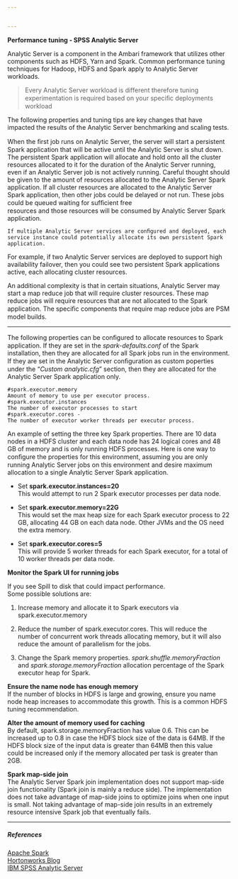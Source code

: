 ```yaml
---


---
```


<p><strong>Performance tuning - SPSS Analytic Server</strong></p>
<p>Analytic Server is a component in the Ambari framework that utilizes other components such as HDFS, Yarn and Spark. Common performance tuning techniques for Hadoop, HDFS and Spark apply to Analytic Server workloads.</p>
<blockquote>
<p>Every Analytic Server workload is different therefore tuning<br>
experimentation is required based on your speciﬁc deployments workload</p>
</blockquote>
<p>The following properties and tuning tips are key changes that have impacted the results of the Analytic Server benchmarking and scaling tests.</p>
<p>When the ﬁrst job runs on Analytic Server, the server will start a persistent Spark application that will be active until the Analytic Server is shut down. The persistent Spark application will allocate and hold onto all the cluster resources allocated to it for the duration of the Analytic Server running, even if an Analytic Server job is not actively running. Careful thought should be given to the amount of resources allocated to the Analytic Server Spark application. If all cluster resources are allocated to the Analytic Server Spark application, then other jobs could be delayed or not run. These jobs could be queued waiting for sufﬁcient free<br>
resources and those resources will be consumed by Analytic Server Spark application.</p>
<p><code>If multiple Analytic Server services are conﬁgured and deployed, each service instance could potentially allocate its own persistent Spark application.</code></p>
<p>For example, if two Analytic Server services are deployed to support high availability failover, then you could see two persistent Spark applications active, each allocating cluster resources.</p>
<p>An additional complexity is that in certain situations, Analytic Server may start a map reduce job that will require cluster resources. These map reduce jobs will require resources that are not allocated to the Spark application. The speciﬁc components that require map reduce jobs are PSM model builds.</p>
<hr>
<p>The following properties can be conﬁgured to allocate resources to Spark application. If they are set in the <em>spark-defaults.conf</em> of the Spark installation, then they are allocated for all Spark jobs run in the environment. If they are set in the Analytic Server conﬁguration as custom poperties under the “<em>Custom analytic.cfg</em>” section, then they are allocated for the Analytic Server Spark application only.</p>
<pre><code>#spark.executor.memory
Amount of memory to use per executor process.
#spark.executor.instances
The number of executor processes to start
#spark.executor.cores - 
The number of executor worker threads per executor process.
</code></pre>
<p>An example of setting the three key Spark properties. There are 10 data nodes in a HDFS cluster and each data node has 24 logical cores and 48 GB of memory and is only running HDFS processes. Here is one way to conﬁgure the properties for this environment, assuming you are only running Analytic Server jobs on this environment and desire maximum allocation to a single Analytic Server Spark application.</p>
<ul>
<li>
<p>Set <strong>spark.executor.instances=20</strong><br>
This would attempt to run 2 Spark executor processes per data node.</p>
</li>
<li>
<p>Set <strong>spark.executor.memory=22G</strong><br>
This would set the max heap size for each Spark executor process to 22 GB, allocating 44 GB on each data node. Other JVMs and the OS need the extra memory.</p>
</li>
<li>
<p>Set <strong>spark.executor.cores=5</strong><br>
This will provide 5 worker threads for each Spark executor, for a total of 10 worker threads per data node.</p>
</li>
</ul>
<p><strong>Monitor the Spark UI for running jobs</strong></p>
<p>If you see Spill to disk that could impact performance.<br>
Some possible solutions are:</p>
<ol>
<li>
<p>Increase memory and allocate it to Spark executors via<br>
spark.executor.memory</p>
</li>
<li>
<p>Reduce the number of spark.executor.cores. This will reduce the number of concurrent work threads allocating memory, but it will also reduce the amount of parallelism for the jobs.</p>
</li>
<li>
<p>Change the Spark memory properties. <em>spark.shuffle.memoryFraction</em> and <em>spark.storage.memoryFraction</em> allocation percentage of the Spark executor heap for Spark.</p>
</li>
</ol>
<p><strong>Ensure the name node has enough memory</strong><br>
If the number of blocks in HDFS is large and growing, ensure you name node heap increases to accommodate this growth. This is a common HDFS tuning recommendation.</p>
<p><strong>Alter the amount of memory used for caching</strong><br>
By default, spark.storage.memoryFraction has value 0.6. This can be increased up to 0.8 in case the HDFS block size of the data is 64MB. If the HDFS block size of the input data is greater than 64MB then this value could be increased only if the memory allocated per task is greater than 2GB.</p>
<p><strong>Spark map-side join</strong><br>
The Analytic Server Spark join implementation does not support map-side join functionality (Spark join is mainly a reduce side). The implementation does not take advantage of map-side joins to optimize joins when one input is small. Not taking advantage of map-side join results in an extremely resource intensive Spark job that eventually fails.</p>
<hr>
<h5 id="references">References</h5>
<p><a href="https://spark.apache.org/">Apache Spark</a><br>
<a href="https://hortonworks.com/blog/">Hortonworks Blog</a><br>
<a href="https://ibm.com/in-en/marketplace/spss-analytic-server">IBM SPSS Analytic Server</a></p>

